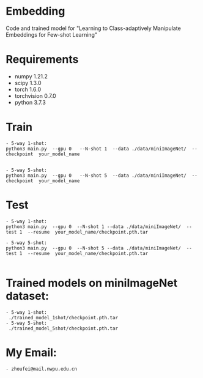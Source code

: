 # Embedding
Code and trained model for "Learning to Class-adaptively Manipulate Embeddings for Few-shot Learning"

# Requirements
- numpy  1.21.2
- scipy  1.3.0
- torch  1.6.0
- torchvision  0.7.0
- python 3.7.3

# Train
```
- 5-way 1-shot:
python3 main.py  --gpu 0   --N-shot 1  --data ./data/miniImageNet/  --checkpoint  your_model_name


- 5-way 5-shot:
python3 main.py  --gpu 0   --N-shot 5  --data ./data/miniImageNet/  --checkpoint  your_model_name

```
# Test
```
- 5-way 1-shot:
python3 main.py  --gpu 0  --N-shot 1 --data ./data/miniImageNet/  --test 1  --resume  your_model_name/checkpoint.pth.tar  

- 5-way 5-shot:
python3 main.py  --gpu 0  --N-shot 5 --data ./data/miniImageNet/  --test 1  --resume  your_model_name/checkpoint.pth.tar  


```
# Trained models on miniImageNet dataset:
```
- 5-way 1-shot:
 ./trained_model_1shot/checkpoint.pth.tar  
- 5-way 5-shot:
 ./trained_model_5shot/checkpoint.pth.tar  
 ```
# My Email:
```
- zhoufei@mail.nwpu.edu.cn
```
